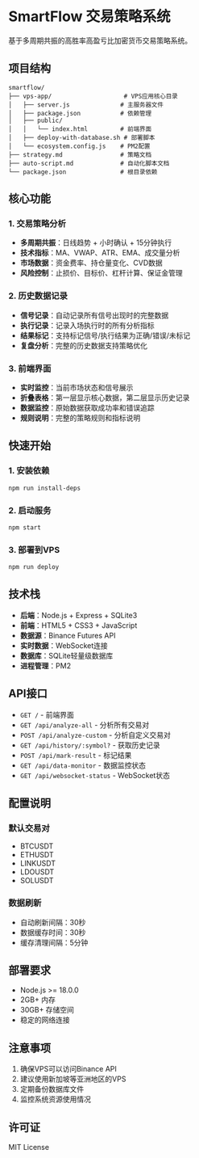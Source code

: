 # SmartFlow 交易策略系统

基于多周期共振的高胜率高盈亏比加密货币交易策略系统。

## 项目结构

```
smartflow/
├── vps-app/                    # VPS应用核心目录
│   ├── server.js              # 主服务器文件
│   ├── package.json           # 依赖管理
│   ├── public/
│   │   └── index.html         # 前端界面
│   ├── deploy-with-database.sh # 部署脚本
│   └── ecosystem.config.js    # PM2配置
├── strategy.md                # 策略文档
├── auto-script.md             # 自动化脚本文档
└── package.json               # 根目录依赖
```

## 核心功能

### 1. 交易策略分析
- **多周期共振**：日线趋势 + 小时确认 + 15分钟执行
- **技术指标**：MA、VWAP、ATR、EMA、成交量分析
- **市场数据**：资金费率、持仓量变化、CVD数据
- **风险控制**：止损价、目标价、杠杆计算、保证金管理

### 2. 历史数据记录
- **信号记录**：自动记录所有信号出现时的完整数据
- **执行记录**：记录入场执行时的所有分析指标
- **结果标记**：支持标记信号/执行结果为正确/错误/未标记
- **复盘分析**：完整的历史数据支持策略优化

### 3. 前端界面
- **实时监控**：当前市场状态和信号展示
- **折叠表格**：第一层显示核心数据，第二层显示历史记录
- **数据监控**：原始数据获取成功率和错误追踪
- **规则说明**：完整的策略规则和指标说明

## 快速开始

### 1. 安装依赖
```bash
npm run install-deps
```

### 2. 启动服务
```bash
npm start
```

### 3. 部署到VPS
```bash
npm run deploy
```

## 技术栈

- **后端**：Node.js + Express + SQLite3
- **前端**：HTML5 + CSS3 + JavaScript
- **数据源**：Binance Futures API
- **实时数据**：WebSocket连接
- **数据库**：SQLite轻量级数据库
- **进程管理**：PM2

## API接口

- `GET /` - 前端界面
- `GET /api/analyze-all` - 分析所有交易对
- `POST /api/analyze-custom` - 分析自定义交易对
- `GET /api/history/:symbol?` - 获取历史记录
- `POST /api/mark-result` - 标记结果
- `GET /api/data-monitor` - 数据监控状态
- `GET /api/websocket-status` - WebSocket状态

## 配置说明

### 默认交易对
- BTCUSDT
- ETHUSDT
- LINKUSDT
- LDOUSDT
- SOLUSDT

### 数据刷新
- 自动刷新间隔：30秒
- 数据缓存时间：30秒
- 缓存清理间隔：5分钟

## 部署要求

- Node.js >= 18.0.0
- 2GB+ 内存
- 30GB+ 存储空间
- 稳定的网络连接

## 注意事项

1. 确保VPS可以访问Binance API
2. 建议使用新加坡等亚洲地区的VPS
3. 定期备份数据库文件
4. 监控系统资源使用情况

## 许可证

MIT License